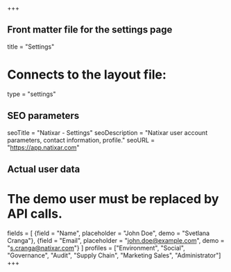 +++
## Front matter file for the settings page
title = "Settings"
# Connects to the layout file:
type = "settings"

## SEO parameters
seoTitle = "Natixar - Settings"
seoDescription = "Natixar user account parameters, contact information, profile."
seoURL = "https://app.natixar.com"

## Actual user data
# The demo user must be replaced by API calls.
fields = [
    {field = "Name", placeholder = "John Doe", demo = "Svetlana Cranga"},
    {field = "Email", placeholder = "john.doe@example.com", demo = "s.cranga@natixar.com"}
]
profiles = ["Environment", "Social", "Governance", "Audit", "Supply Chain", "Marketing Sales", "Administrator"]
+++